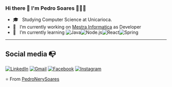 ### Hi there 👋 I'm Pedro Soares 👨🏾‍💻
- 🎓 &nbsp; Studying Computer Science at Unicarioca.
- 🔭 &nbsp; I’m currently working on <a href="http://www.mestrainfo.com.br/site/" target="_blank">Mestra Informatica</a> as Developer
- 🌱 &nbsp; I’m currently learning   ![Java](https://img.shields.io/badge/-Java-333333?style=flat&logo=Java&logoColor=007396)![Node.js](https://img.shields.io/badge/-Node.js-333333?style=flat&logo=node.js)![React](https://img.shields.io/badge/-React-333333?style=flat&logo=react)![Spring](https://img.shields.io/badge/-Spring-333333?style=flat&logo=spring)

---
 
## Social media :mailbox_with_no_mail:
[![LinkedIn](https://img.shields.io/badge/-LINKEDIN-0077B5?style=for-the-badge&logo=linkedin&logoColor=white)](https://www.linkedin.com/in/pedro-nery-8831901b1/)
[![Gmail](https://img.shields.io/badge/-GMAIL-D14836?style=for-the-badge&logo=gmail&logoColor=white)](mailto:pedrohnery@gmail.com)
[![Facebook](https://img.shields.io/badge/facebook-%231877F2.svg?&style=for-the-badge&logo=facebook&logoColor=white)](https://www.facebook.com/pedro.nery.18)
[![Instagram](https://img.shields.io/badge/instagram-%23E4405F.svg?&style=for-the-badge&logo=instagram&logoColor=white)](https://www.instagram.com/nery.pedro/)








⭐️ From [PedroNerySoares](https://github.com/PedroNerySoares)
